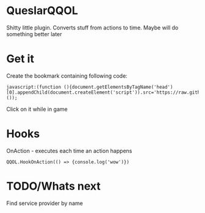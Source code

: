 # QueslarQQOL
Shitty little plugin. Converts stuff from actions to time. Maybe will do something better later

# Get it
Create the bookmark containing following code:
```
javascript:(function (){document.getElementsByTagName('head')[0].appendChild(document.createElement('script')).src='https://raw.githubusercontent.com/CountTo25/QueslarQQOL/master/main.js';}());
```

Click on it while in game

# Hooks
OnAction - executes each time an action happens
```
QQOL.HookOnAction(() => {console.log('wow')})
```

# TODO/Whats next
Find service provider by name
